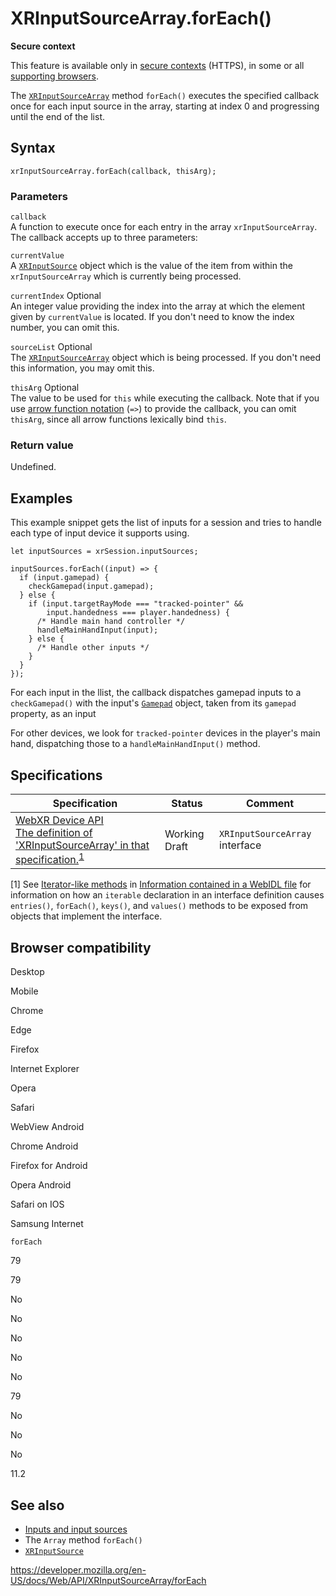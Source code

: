 XRInputSourceArray.forEach()
============================

**Secure context**

This feature is available only in [secure contexts](https://developer.mozilla.org/en-US/docs/Web/Security/Secure_Contexts) (HTTPS), in some or all [supporting browsers](#browser_compatibility).

The [`XRInputSourceArray`](../xrinputsourcearray) method `forEach()` executes the specified callback once for each input source in the array, starting at index 0 and progressing until the end of the list.

Syntax
------

    xrInputSourceArray.forEach(callback, thisArg);

### Parameters

`callback`  
A function to execute once for each entry in the array `xrInputSourceArray`. The callback accepts up to three parameters:

`currentValue`  
A [`XRInputSource`](../xrinputsource) object which is the value of the item from within the `xrInputSourceArray` which is currently being processed.

 `currentIndex` <span class="badge inline optional">Optional</span>   
An integer value providing the index into the array at which the element given by `currentValue` is located. If you don't need to know the index number, you can omit this.

 `sourceList` <span class="badge inline optional">Optional</span>   
The [`XRInputSourceArray`](../xrinputsourcearray) object which is being processed. If you don't need this information, you may omit this.

 `thisArg` <span class="badge inline optional">Optional</span>   
The value to be used for `this` while executing the callback. Note that if you use [arrow function notation](https://developer.mozilla.org/en-US/docs/Web/JavaScript/Reference/Functions/Arrow_functions) (`=>`) to provide the callback, you can omit `thisArg`, since all arrow functions lexically bind `this`.

### Return value

Undefined.

Examples
--------

This example snippet gets the list of inputs for a session and tries to handle each type of input device it supports using.

    let inputSources = xrSession.inputSources;

    inputSources.forEach((input) => {
      if (input.gamepad) {
        checkGamepad(input.gamepad);
      } else {
        if (input.targetRayMode === "tracked-pointer" &&
            input.handedness === player.handedness) {
          /* Handle main hand controller */
          handleMainHandInput(input);
        } else {
          /* Handle other inputs */
        }
      }
    });

For each input in the llist, the callback dispatches gamepad inputs to a `checkGamepad()` with the input's [`Gamepad`](../gamepad) object, taken from its <span class="page-not-created">`gamepad`</span> property, as an input

For other devices, we look for `tracked-pointer` devices in the player's main hand, dispatching those to a `handleMainHandInput()` method.

Specifications
--------------

<table><thead><tr class="header"><th>Specification</th><th>Status</th><th>Comment</th></tr></thead><tbody><tr class="odd"><td><a href="https://immersive-web.github.io/webxr/#xrinputsourcearray">WebXR Device API<br />
<span class="small">The definition of 'XRInputSourceArray' in that specification.</span></a><sup><a href="#spec-iterables">1</a></sup></td><td><span class="spec-wd">Working Draft</span></td><td><code>XRInputSourceArray</code> interface</td></tr></tbody></table>

<span id="spec-iterables">\[1\]</span> See [Iterator-like methods](https://developer.mozilla.org/en-US/docs/MDN/Contribute/Howto/Write_an_API_reference/Information_contained_in_a_WebIDL_file#iterator-like_methods) in [Information contained in a WebIDL file](https://developer.mozilla.org/en-US/docs/MDN/Contribute/Howto/Write_an_API_reference/Information_contained_in_a_WebIDL_file) for information on how an `iterable` declaration in an interface definition causes `entries()`, `forEach()`, `keys()`, and `values()` methods to be exposed from objects that implement the interface.

Browser compatibility
---------------------

Desktop

Mobile

Chrome

Edge

Firefox

Internet Explorer

Opera

Safari

WebView Android

Chrome Android

Firefox for Android

Opera Android

Safari on IOS

Samsung Internet

`forEach`

79

79

No

No

No

No

No

79

No

No

No

11.2

See also
--------

-   [Inputs and input sources](../webxr_device_api/inputs)
-   The `Array` method `forEach()`
-   [`XRInputSource`](../xrinputsource)

<a href="https://developer.mozilla.org/en-US/docs/Web/API/XRInputSourceArray/forEach" class="_attribution-link">https://developer.mozilla.org/en-US/docs/Web/API/XRInputSourceArray/forEach</a>
